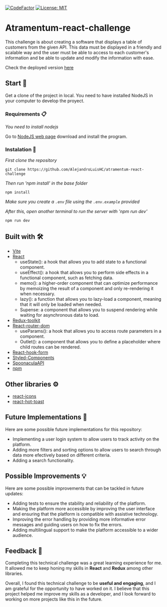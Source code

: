 [![CodeFactor](https://www.codefactor.io/repository/github/alejandroluishc/atramentum-react-challenge/badge/main)](https://www.codefactor.io/repository/github/alejandroluishc/atramentum-react-challenge/overview/main)
[![License: MIT](https://img.shields.io/badge/License-MIT-yellow.svg)](https://opensource.org/licenses/MIT)
# Atramentum-react-challenge
This challenge is about creating a software that displays a table of customers from the given API. This data must be displayed in a friendly and scalable way and the user must be able to access to each customer's information and be able to update and modify the information with ease.

Check the deployed version [here](https://atramentum-challenge.netlify.app)

## Start 🚀

Get a clone of the project in local. You need to have installed NodeJS in your computer to develop the proyect.

### Requirements 📋

_You need to install nodejs_

Go to [NodeJS web page](https://nodejs.org/es/) download and install the
program.

### Instalation 🔧

_First clone the repository_

```
git clone https://github.com/AlejandroLuisHC/atramentum-react-challenge
```

_Then run 'npm install' in the base folder_

```
npm install
```

_Make sure you create a `.env` file using the `.env.example` provided_

_After this, open another terminal to run the server with 'npm run dev'_

```
npm run dev
```

## Built with 🛠️
- [Vite](https://vitejs.dev/)
- [React](https://es.reactjs.org/)
  - useState(): a hook that allows you to add state to a functional component.
  - useEffect(): a hook that allows you to perform side effects in a functional component, such as fetching data.
  - memo(): a higher-order component that can optimize performance by memoizing the result of a component and only re-rendering it when necessary.
  - lazy(): a function that allows you to lazy-load a component, meaning that it will only be loaded when needed.
  - Supense: a component that allows you to suspend rendering while waiting for asynchronous data to load.
- [Redux-toolkit](https://redux-toolkit.js.org/)
- [React-router-dom](https://reactrouter.com/en/main)
  - useParams(): a hook that allows you to access route parameters in a component.
  - Outlet(): a component that allows you to define a placeholder where child routes can be rendered.
- [React-hook-form](https://react-hook-form.com/)
- [Styled-Components](https://styled-components.com/)
- [SpoonaculaAPI](https://spoonacular.com/food-api)
- [npm](https://www.npmjs.com/)


## Other libraries ⚙️
- [react-icons](https://react-icons.github.io/react-icons)
- [react-hot-toast](https://react-hot-toast.com/)

## Future Implementations 🚀
Here are some possible future implementations for this repository:

- Implementing a user login system to allow users to track activity on the platform.
- Adding more filters and sorting options to allow users to search through data more efectively based on different criteria.
- Adding a search functionality.

## Possible Improvements 💡
Here are some possible improvements that can be tackled in future updates:

- Adding tests to ensure the stability and reliability of the platform.
- Making the platform more accessible by improving the user interface and ensuring that the platform is compatible with assistive technology.
- Improving the error handling by providing more informative error messages and guiding users on how to fix the errors.
- Adding multilingual support to make the platform accessible to a wider audience.

## Feedback 📣
Completing this technical challenge was a great learning experience for me. It allowed me to keep honing my skills in **React** and **Redux** among other libraries. 

Overall, I found this technical challenge to be **useful and engaging**, and I am grateful for the opportunity to have worked on it. I believe that this project helped me improve my skills as a developer, and I look forward to working on more projects like this in the future.
